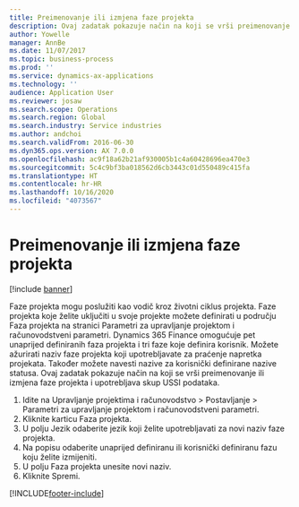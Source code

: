 ```yaml
---
title: Preimenovanje ili izmjena faze projekta
description: Ovaj zadatak pokazuje način na koji se vrši preimenovanje ili izmjena faze projekta.
author: Yowelle
manager: AnnBe
ms.date: 11/07/2017
ms.topic: business-process
ms.prod: ''
ms.service: dynamics-ax-applications
ms.technology: ''
audience: Application User
ms.reviewer: josaw
ms.search.scope: Operations
ms.search.region: Global
ms.search.industry: Service industries
ms.author: andchoi
ms.search.validFrom: 2016-06-30
ms.dyn365.ops.version: AX 7.0.0
ms.openlocfilehash: ac9f18a62b21af930005b1c4a60428696ea470e3
ms.sourcegitcommit: 5c4c9bf3ba018562d6cb3443c01d550489c415fa
ms.translationtype: HT
ms.contentlocale: hr-HR
ms.lasthandoff: 10/16/2020
ms.locfileid: "4073567"
---
```

# <a name="rename-or-modify-a-project-stage"></a>Preimenovanje ili izmjena faze projekta

[!include [banner](../../includes/banner.md)]

Faze projekta mogu poslužiti kao vodič kroz životni ciklus projekta. Faze projekta koje želite uključiti u svoje projekte možete definirati u području Faza projekta na stranici Parametri za upravljanje projektom i računovodstveni parametri. Dynamics 365 Finance omogućuje pet unaprijed definiranih faza projekta i tri faze koje definira korisnik. Možete ažurirati naziv faze projekta koji upotrebljavate za praćenje napretka projekata. Također možete navesti nazive za korisnički definirane nazive statusa. Ovaj zadatak pokazuje način na koji se vrši preimenovanje ili izmjena faze projekta i upotrebljava skup USSI podataka.

1. Idite na Upravljanje projektima i računovodstvo > Postavljanje > Parametri za upravljanje projektom i računovodstveni parametri.
2. Kliknite karticu Faza projekta.
3. U polju Jezik odaberite jezik koji želite upotrebljavati za novi naziv faze projekta.
4. Na popisu odaberite unaprijed definiranu ili korisnički definiranu fazu koju želite izmijeniti. 
5. U polju Faza projekta unesite novi naziv.
6. Kliknite Spremi.


[!INCLUDE[footer-include](../../includes/footer-banner.md)]